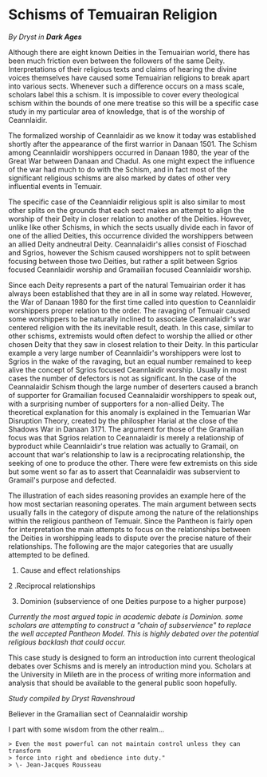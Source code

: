 # Schisms of Temuairan Religion

_By Dryst in **Dark Ages**_

Although there are eight known Deities in the Temuairian world, there has been
much friction even between the followers of the same Deity. Interpretations of
their religious texts and claims of hearing the divine voices themselves have
caused some Temuairian religions to break apart into various sects. Whenever
such a difference occurs on a mass scale, scholars label this a schism. It is
impossible to cover every theological schism within the bounds of one mere
treatise so this will be a specific case study in my particular area of
knowledge, that is of the worship of Ceannlaidir.

The formalized worship of Ceannlaidir as we know it today was established
shortly after the appearance of the first warrior in Danaan 1501. The Schism
among Ceannlaidir worshippers occurred in Danaan 1980, the year of the Great
War between Danaan and Chadul. As one might expect the influence of the war had
much to do with the Schism, and in fact most of the significant religious
schisms are also marked by dates of other very influential events in Temuair.

The specific case of the Ceannlaidir religious split is also similar to most
other splits on the grounds that each sect makes an attempt to align the
worship of their Deity in closer relation to another of the Deities. However,
unlike like other Schisms, in which the sects usually divide each in favor of
one of the allied Deities, this occurrence divided the worshippers between an
allied Deity andneutral Deity. Ceannalaidir's allies consist of Fioschad and
Sgrios, however the Schism caused worshippers not to split between focusing
between those two Deities, but rather a split between Sgrios focused
Ceannlaidir worship and Gramailian focused Ceannlaidir worship.

Since each Deity represents a part of the natural Temuairian order it has
always been established that they are in all in some way related. However, the
War of Danaan 1980 for the first time called into question to Ceannlaidir
worshippers proper relation to the order. The ravaging of Temuair caused some
worshippers to be naturally inclined to associate Ceannalaidir's war centered
religion with the its inevitable result, death. In this case, similar to other
schisms, extremists would often defect to worship the allied or other chosen
Deity that they saw in closest relation to their Deity. In this particular
example a very large number of Ceannlaidir's worshippers were lost to Sgrios in
the wake of the ravaging, but an equal number remained to keep alive the
concept of Sgrios focused Ceannlaidir worship. Usually in most cases the number
of defectors is not as significant. In the case of the Ceannalaidir Schism
though the large number of deserters caused a branch of supporter for
Gramailian focused Ceannalaidir worshippers to speak out, with a surprising
number of supporters for a non-allied Deity. The theoretical explanation for
this anomaly is explained in the Temuarian War Disruption Theory, created by
the philospher Harial at the close of the Shadows War in Danaan 3171. The
argument for those of the Gramailian focus was that Sgrios relation to
Ceannalaidir is merely a relationship of byproduct while Ceannlaidir's true
relation was actually to Gramail, on account that war's relationship to law is
a reciprocating relationship, the seeking of one to produce the other. There
were few extremists on this side but some went so far as to assert that
Ceannalaidir was subservient to Gramail's purpose and defected.

The illustration of each sides reasoning provides an example here of the how
most sectarian reasoning operates. The main argument between sects usually
falls in the category of dispute among the nature of the relationships within
the religious pantheon of Temuair. Since the Pantheon is fairly open for
interpretation the main attempts to focus on the relationships between the
Deities in worshipping leads to dispute over the precise nature of their
relationships. The following are the major categories that are usually attempted
to be defined.

1. Cause and effect relationships

2 .Reciprocal relationships

3. Dominion (subservience of one Deities purpose to a higher purpose)

_Currently the most argued topic in academic debate is Dominion. some scholars
are attempting to construct a "chain of subservience" to replace the well
accepted Pantheon Model. This is highly debated over the potential religious
backlash that could occur._

This case study is designed to form an introduction into current theological
debates over Schisms and is merely an introduction mind you. Scholars at the
University in Mileth are in the process of writing more information and
analysis that should be available to the general public soon hopefully.

_Study compiled by Dryst Ravenshroud_

Believer in the Gramailian sect of Ceannalaidir worship

I part with some wisdom from the other realm...

```
> Even the most powerful can not maintain control unless they can transform
> force into right and obedience into duty."
> \- Jean-Jacques Rousseau
```
